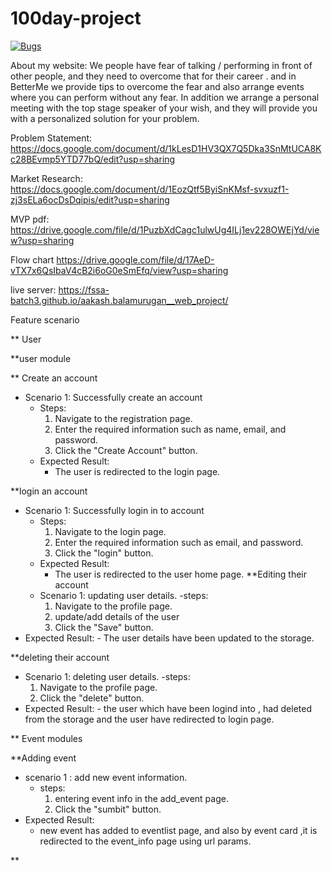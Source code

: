 # 100day-project




[![Bugs](https://sonarcloud.io/api/project_badges/measure?project=fssa-batch3_aakash.balamurugan__web_project&metric=bugs)](https://sonarcloud.io/summary/new_code?id=fssa-batch3_aakash.balamurugan__web_project)

About my website:
We people have fear of talking / performing in front of other people, and they need to overcome that for their career . and in BetterMe we provide tips to overcome the fear and also arrange events where you can perform without any fear. In addition we arrange a personal meeting with the top stage speaker of your wish, and they will provide you with a personalized solution for your problem. 

Problem Statement:
https://docs.google.com/document/d/1kLesD1HV3QX7Q5Dka3SnMtUCA8Kc28BEvmp5YTD77bQ/edit?usp=sharing 

Market Research:
https://docs.google.com/document/d/1EozQtf5ByiSnKMsf-svxuzf1-zj3sELa6ocDsDqipis/edit?usp=sharing


MVP pdf:
https://drive.google.com/file/d/1PuzbXdCagc1ulwUg4ILj1ev228OWEjYd/view?usp=sharing

Flow chart
https://drive.google.com/file/d/17AeD-vTX7x6QsIbaV4cB2i6oG0eSmEfq/view?usp=sharing

live server:
https://fssa-batch3.github.io/aakash.balamurugan__web_project/



Feature scenario

** User

**user module

** Create an account
- Scenario 1: Successfully create an account
    - Steps:
        1. Navigate to the registration page.
        2. Enter the required information such as name, email, and password.
        3. Click the "Create Account" button.
    - Expected Result:
        - The user is redirected to the login page.

**login an account
- Scenario 1: Successfully login in to account
    - Steps:
        1. Navigate to the login page.
        2. Enter the required information such as email, and password.
        3. Click the "login" button.
    - Expected Result:
        - The user is redirected to the user home page.
**Editing their account
  -  Scenario 1: updating user details.
     -steps:
     1. Navigate to the profile page.
     2. update/add details of the user 
     3. Click the "Save" button.
- Expected Result:
        - The user details have been updated to the storage.
      
**deleting their account
  -  Scenario 1: deleting user details.
     -steps:
     1. Navigate to the profile page.
     2. Click the "delete" button.
- Expected Result:
        - the user which have been logind into , had deleted from the storage and the user have redirected to login page.


** Event modules

**Adding event
  - scenario 1 : add new event information.
     - steps:
       1. entering event info in the add_event page.
       2. Click the "sumbit" button.
  - Expected Result:
      - new event has added to eventlist page, and also by event card ,it is redirected to the event_info page using url params.

**  
     
